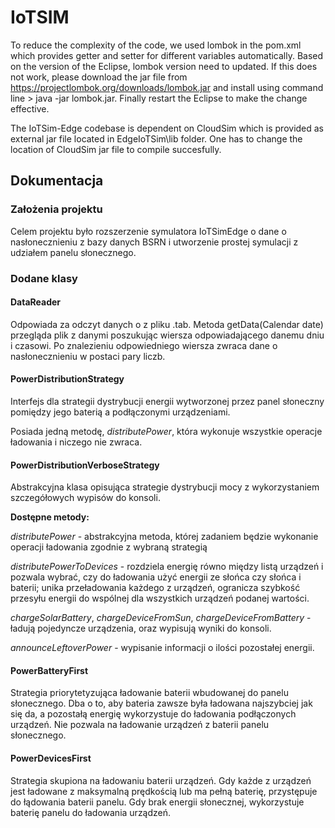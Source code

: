 # IoTSIM

To reduce the complexity of the code, we used lombok in the pom.xml which provides getter and setter for different variables automatically. Based on the version of the Eclipse, lombok version need to updated. If this does not work, please download the jar file from  https://projectlombok.org/downloads/lombok.jar and install using command line > java -jar lombok.jar. Finally restart the Eclipse to make the change effective.

The IoTSim-Edge codebase is dependent on CloudSim which is provided as external jar file located in EdgeIoTSim\lib folder. One has to change the location of CloudSim jar file to compile succesfully.

## Dokumentacja

### Założenia projektu

Celem projektu było rozszerzenie symulatora IoTSimEdge o dane o nasłonecznieniu z bazy danych BSRN i utworzenie prostej symulacji z udziałem panelu słonecznego. 

### Dodane klasy

#### DataReader
Odpowiada za odczyt danych o  z pliku .tab. Metoda getData(Calendar date) przegląda plik z danymi poszukując wiersza odpowiadającego danemu dniu i czasowi. Po znalezieniu odpowiedniego wiersza zwraca dane o nasłonecznieniu w postaci pary liczb.

#### PowerDistributionStrategy
Interfejs dla strategii dystrybucji energii wytworzonej przez panel słoneczny pomiędzy jego baterią a podłączonymi urządzeniami.

Posiada jedną metodę, *distributePower*, która wykonuje wszystkie operacje ładowania i niczego nie zwraca.

#### PowerDistributionVerboseStrategy
Abstrakcyjna klasa opisująca strategie dystrybucji mocy z wykorzystaniem szczegółowych wypisów do konsoli.

**Dostępne metody:**

*distributePower* - abstrakcyjna metoda, której zadaniem będzie wykonanie operacji ładowania zgodnie z wybraną strategią

*distributePowerToDevices* - rozdziela energię równo między listą urządzeń i pozwala wybrać, czy do ładowania użyć energii ze słońca czy słońca i baterii; unika przeładowania każdego z urządzeń, ogranicza szybkość przesyłu energii do wspólnej dla wszystkich urządzeń podanej wartości.

*chargeSolarBattery*, *chargeDeviceFromSun*, *chargeDeviceFromBattery* - ładują pojedyncze urządzenia, oraz wypisują wyniki do konsoli.

*announceLeftoverPower* - wypisanie informacji o ilości pozostałej energii.

#### PowerBatteryFirst
Strategia priorytetyzująca ładowanie baterii wbudowanej do panelu słonecznego. Dba o to, aby bateria zawsze była ładowana najszybciej jak się da, a pozostałą energię wykorzystuje do ładowania podłączonych urządzeń. Nie pozwala na ładowanie urządzeń z baterii panelu słonecznego.

#### PowerDevicesFirst
Strategia skupiona na ładowaniu baterii urządzeń. Gdy każde z urządzeń jest ładowane z maksymalną prędkością lub ma pełną baterię, przystępuje do łądowania baterii panelu. Gdy brak energii słonecznej, wykorzystuje baterię panelu do ładowania urządzeń. 